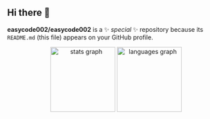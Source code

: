 ## Hi there 👋
**easycode002/easycode002** is a ✨ _special_ ✨ repository because its `README.md` (this file) appears on your GitHub profile.
<div align="center">
  <img src="https://github-readme-stats.vercel.app/api?username=easycode002&hide_title=false&hide_rank=false&show_icons=true&include_all_commits=true&count_private=true&disable_animations=false&theme=dark&locale=en&hide_border=false&order=1" height="150" alt="stats graph"  />
  <img src="https://github-readme-stats.vercel.app/api/top-langs?username=easycode002&locale=en&hide_title=false&layout=compact&card_width=320&langs_count=5&theme=dracula&hide_border=false&order=2" height="150" alt="languages graph"  />
</div>
